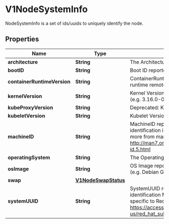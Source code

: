 

# V1NodeSystemInfo

NodeSystemInfo is a set of ids/uuids to uniquely identify the node.

## Properties

| Name | Type | Description | Notes |
|------------ | ------------- | ------------- | -------------|
|**architecture** | **String** | The Architecture reported by the node |  |
|**bootID** | **String** | Boot ID reported by the node. |  |
|**containerRuntimeVersion** | **String** | ContainerRuntime Version reported by the node through runtime remote API (e.g. containerd://1.4.2). |  |
|**kernelVersion** | **String** | Kernel Version reported by the node from &#39;uname -r&#39; (e.g. 3.16.0-0.bpo.4-amd64). |  |
|**kubeProxyVersion** | **String** | Deprecated: KubeProxy Version reported by the node. |  |
|**kubeletVersion** | **String** | Kubelet Version reported by the node. |  |
|**machineID** | **String** | MachineID reported by the node. For unique machine identification in the cluster this field is preferred. Learn more from man(5) machine-id: http://man7.org/linux/man-pages/man5/machine-id.5.html |  |
|**operatingSystem** | **String** | The Operating System reported by the node |  |
|**osImage** | **String** | OS Image reported by the node from /etc/os-release (e.g. Debian GNU/Linux 7 (wheezy)). |  |
|**swap** | [**V1NodeSwapStatus**](V1NodeSwapStatus.md) |  |  [optional] |
|**systemUUID** | **String** | SystemUUID reported by the node. For unique machine identification MachineID is preferred. This field is specific to Red Hat hosts https://access.redhat.com/documentation/en-us/red_hat_subscription_management/1/html/rhsm/uuid |  |



